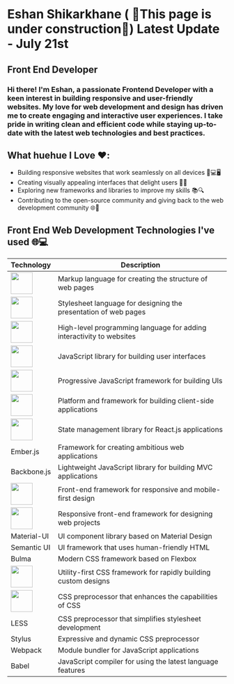 # Eshan Shikarkhane   ( 🔴This page is under construction🔴) Latest Update - July 21st
## Front End Developer 
### Hi there! I'm Eshan, a passionate Frontend Developer with a keen interest in building responsive and user-friendly websites. My love for web development and design has driven me to create engaging and interactive user experiences. I take pride in writing clean and efficient code while staying up-to-date with the latest web technologies and best practices.

## What huehue I Love ❤️:

- Building responsive websites that work seamlessly on all devices 📱💻🖥️
- Creating visually appealing interfaces that delight users 🎨😃
- Exploring new frameworks and libraries to improve my skills 📚🔍
- Contributing to the open-source community and giving back to the web development community 🌐🤝
  
  
## Front End Web Development Technologies I've used  🌐💻

| Technology       | Description                                                          |
| -----------------| -------------------------------------------------------------------- |
| <img height="50" src="https://user-images.githubusercontent.com/25181517/192158954-f88b5814-d510-4564-b285-dff7d6400dad.png">            | Markup language for creating the structure of web pages              |
| <img height="50" src="https://user-images.githubusercontent.com/25181517/183898674-75a4a1b1-f960-4ea9-abcb-637170a00a75.png">             | Stylesheet language for designing the presentation of web pages      |
| <img height="50" src="https://user-images.githubusercontent.com/25181517/117447155-6a868a00-af3d-11eb-9cfe-245df15c9f3f.png">       | High-level programming language for adding interactivity to websites |
| <img height="50" src="https://user-images.githubusercontent.com/25181517/183897015-94a058a6-b86e-4e42-a37f-bf92061753e5.png">         | JavaScript library for building user interfaces                      |
| <img height="50" src="https://user-images.githubusercontent.com/25181517/117448124-a2da9800-af3e-11eb-85d2-bd1b69b65603.png">           | Progressive JavaScript framework for building UIs                    |
| <img height="50" src="https://user-images.githubusercontent.com/25181517/183890595-779a7e64-3f43-4634-bad2-eceef4e80268.png">          | Platform and framework for building client-side applications         |
| <img height="50" src="https://user-images.githubusercontent.com/25181517/187896150-cc1dcb12-d490-445c-8e4d-1275cd2388d6.png">            | State management library for React.js applications                   |
| Ember.js         | Framework for creating ambitious web applications                    |
| Backbone.js      | Lightweight JavaScript library for building MVC applications         |
| <img height="50" src="https://user-images.githubusercontent.com/25181517/183898054-b3d693d4-dafb-4808-a509-bab54cf5de34.png">       | Front-end framework for responsive and mobile-first design           |
| <img height="50" src="https://user-images.githubusercontent.com/25181517/183890598-19a0ac2d-e88a-4005-a8df-1ee36782fde1.png">      | Responsive front-end framework for designing web projects            |
| Material-UI      | UI component library based on Material Design                        |
| Semantic UI      | UI framework that uses human-friendly HTML                            |
| Bulma            | Modern CSS framework based on Flexbox                                |
| <img height="50" src="https://user-images.githubusercontent.com/25181517/202896760-337261ed-ee92-4979-84c4-d4b829c7355d.png">     | Utility-first CSS framework for rapidly building custom designs      |
| <img height="50" src="https://user-images.githubusercontent.com/25181517/192158956-48192682-23d5-4bfc-9dfb-6511ade346bc.png">       | CSS preprocessor that enhances the capabilities of CSS               |
| LESS             | CSS preprocessor that simplifies stylesheet development              |
| Stylus           | Expressive and dynamic CSS preprocessor                              |
| Webpack          | Module bundler for JavaScript applications                            |
| Babel            | JavaScript compiler for using the latest language features           |




<!--I like building projects using JavaScript 

[![eshan-one's GitHub | Stats](https://stats.quine.sh/eshan-one/github?theme=dark)](https://quine.sh)

[![eshan-one's GitHub | Topics Over Time](https://stats.quine.sh/eshan-one/topics-over-time?theme=dark)](https://quine.sh) >

<!--
**eshan-one/eshan-one** is a ✨ _special_ ✨ repository because its `README.md` (this file) appears on your GitHub profile.

Here are some ideas to get you started:

 🔭 I’m currently working on ... building 
- 🌱 I’m currently learning ...
- 👯 I’m looking to collaborate on ...
- 🤔 I’m looking for help with ...
- 💬 Ask me about ...
- 📫 How to reach me: ...
- 😄 Pronouns: ...
- ⚡ Fun fact: ...
